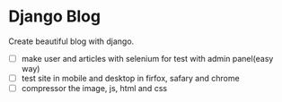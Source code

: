 # Django Blog

Create beautiful blog with django.

- [ ] make user and articles with selenium for test with admin panel(easy way)
- [ ] test site in mobile and desktop in firfox, safary and chrome
- [ ] compressor the image, js, html and css